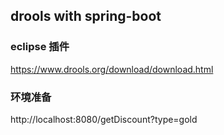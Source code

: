 ## drools with spring-boot
### eclipse 插件
https://www.drools.org/download/download.html
### 环境准备
http://localhost:8080/getDiscount?type=gold